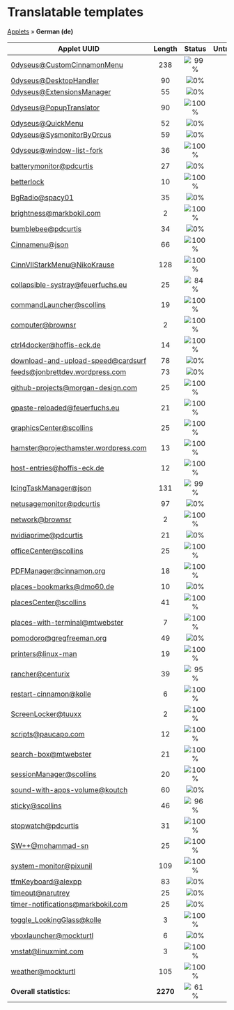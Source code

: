 # Translatable templates
[Applets](../README.md) &#187; **German (de)**

Applet UUID | Length | Status | Untranslated
------------|:------:|:------:|:-----------:
[0dyseus@CustomCinnamonMenu](../applet-status/0dyseus@CustomCinnamonMenu/README.md) | 238 | ![99%](http://progressed.io/bar/99) | 2
[0dyseus@DesktopHandler](../applet-status/0dyseus@DesktopHandler/README.md) | 90 | ![0%](http://progressed.io/bar/0) | 90
[0dyseus@ExtensionsManager](../applet-status/0dyseus@ExtensionsManager/README.md) | 55 | ![0%](http://progressed.io/bar/0) | 55
[0dyseus@PopupTranslator](../applet-status/0dyseus@PopupTranslator/README.md) | 90 | ![100%](http://progressed.io/bar/100) |  0
[0dyseus@QuickMenu](../applet-status/0dyseus@QuickMenu/README.md) | 52 | ![0%](http://progressed.io/bar/0) | 52
[0dyseus@SysmonitorByOrcus](../applet-status/0dyseus@SysmonitorByOrcus/README.md) | 59 | ![0%](http://progressed.io/bar/0) | 59
[0dyseus@window-list-fork](../applet-status/0dyseus@window-list-fork/README.md) | 36 | ![100%](http://progressed.io/bar/100) |  0
[batterymonitor@pdcurtis](../applet-status/batterymonitor@pdcurtis/README.md) | 27 | ![0%](http://progressed.io/bar/0) | 27
[betterlock](../applet-status/betterlock/README.md) | 10 | ![100%](http://progressed.io/bar/100) |  0
[BgRadio@spacy01](../applet-status/BgRadio@spacy01/README.md) | 35 | ![0%](http://progressed.io/bar/0) | 35
[brightness@markbokil.com](../applet-status/brightness@markbokil.com/README.md) | 2 | ![100%](http://progressed.io/bar/100) |  0
[bumblebee@pdcurtis](../applet-status/bumblebee@pdcurtis/README.md) | 34 | ![0%](http://progressed.io/bar/0) | 34
[Cinnamenu@json](../applet-status/Cinnamenu@json/README.md) | 66 | ![100%](http://progressed.io/bar/100) |  0
[CinnVIIStarkMenu@NikoKrause](../applet-status/CinnVIIStarkMenu@NikoKrause/README.md) | 128 | ![100%](http://progressed.io/bar/100) |  0
[collapsible-systray@feuerfuchs.eu](../applet-status/collapsible-systray@feuerfuchs.eu/README.md) | 25 | ![84%](http://progressed.io/bar/84) | 4
[commandLauncher@scollins](../applet-status/commandLauncher@scollins/README.md) | 19 | ![100%](http://progressed.io/bar/100) |  0
[computer@brownsr](../applet-status/computer@brownsr/README.md) | 2 | ![100%](http://progressed.io/bar/100) |  0
[ctrl4docker@hoffis-eck.de](../applet-status/ctrl4docker@hoffis-eck.de/README.md) | 14 | ![100%](http://progressed.io/bar/100) |  0
[download-and-upload-speed@cardsurf](../applet-status/download-and-upload-speed@cardsurf/README.md) | 78 | ![0%](http://progressed.io/bar/0) | 78
[feeds@jonbrettdev.wordpress.com](../applet-status/feeds@jonbrettdev.wordpress.com/README.md) | 73 | ![0%](http://progressed.io/bar/0) | 73
[github-projects@morgan-design.com](../applet-status/github-projects@morgan-design.com/README.md) | 25 | ![100%](http://progressed.io/bar/100) |  0
[gpaste-reloaded@feuerfuchs.eu](../applet-status/gpaste-reloaded@feuerfuchs.eu/README.md) | 21 | ![100%](http://progressed.io/bar/100) |  0
[graphicsCenter@scollins](../applet-status/graphicsCenter@scollins/README.md) | 25 | ![100%](http://progressed.io/bar/100) |  0
[hamster@projecthamster.wordpress.com](../applet-status/hamster@projecthamster.wordpress.com/README.md) | 13 | ![100%](http://progressed.io/bar/100) |  0
[host-entries@hoffis-eck.de](../applet-status/host-entries@hoffis-eck.de/README.md) | 12 | ![100%](http://progressed.io/bar/100) |  0
[IcingTaskManager@json](../applet-status/IcingTaskManager@json/README.md) | 131 | ![99%](http://progressed.io/bar/99) | 1
[netusagemonitor@pdcurtis](../applet-status/netusagemonitor@pdcurtis/README.md) | 97 | ![0%](http://progressed.io/bar/0) | 97
[network@brownsr](../applet-status/network@brownsr/README.md) | 2 | ![100%](http://progressed.io/bar/100) |  0
[nvidiaprime@pdcurtis](../applet-status/nvidiaprime@pdcurtis/README.md) | 21 | ![0%](http://progressed.io/bar/0) | 21
[officeCenter@scollins](../applet-status/officeCenter@scollins/README.md) | 25 | ![100%](http://progressed.io/bar/100) |  0
[PDFManager@cinnamon.org](../applet-status/PDFManager@cinnamon.org/README.md) | 18 | ![100%](http://progressed.io/bar/100) |  0
[places-bookmarks@dmo60.de](../applet-status/places-bookmarks@dmo60.de/README.md) | 10 | ![0%](http://progressed.io/bar/0) | 10
[placesCenter@scollins](../applet-status/placesCenter@scollins/README.md) | 41 | ![100%](http://progressed.io/bar/100) |  0
[places-with-terminal@mtwebster](../applet-status/places-with-terminal@mtwebster/README.md) | 7 | ![100%](http://progressed.io/bar/100) |  0
[pomodoro@gregfreeman.org](../applet-status/pomodoro@gregfreeman.org/README.md) | 49 | ![0%](http://progressed.io/bar/0) | 49
[printers@linux-man](../applet-status/printers@linux-man/README.md) | 19 | ![100%](http://progressed.io/bar/100) |  0
[rancher@centurix](../applet-status/rancher@centurix/README.md) | 39 | ![95%](http://progressed.io/bar/95) | 2
[restart-cinnamon@kolle](../applet-status/restart-cinnamon@kolle/README.md) | 6 | ![100%](http://progressed.io/bar/100) |  0
[ScreenLocker@tuuxx](../applet-status/ScreenLocker@tuuxx/README.md) | 2 | ![100%](http://progressed.io/bar/100) |  0
[scripts@paucapo.com](../applet-status/scripts@paucapo.com/README.md) | 12 | ![100%](http://progressed.io/bar/100) |  0
[search-box@mtwebster](../applet-status/search-box@mtwebster/README.md) | 21 | ![100%](http://progressed.io/bar/100) |  0
[sessionManager@scollins](../applet-status/sessionManager@scollins/README.md) | 20 | ![100%](http://progressed.io/bar/100) |  0
[sound-with-apps-volume@koutch](../applet-status/sound-with-apps-volume@koutch/README.md) | 60 | ![0%](http://progressed.io/bar/0) | 60
[sticky@scollins](../applet-status/sticky@scollins/README.md) | 46 | ![96%](http://progressed.io/bar/96) | 2
[stopwatch@pdcurtis](../applet-status/stopwatch@pdcurtis/README.md) | 31 | ![100%](http://progressed.io/bar/100) |  0
[SW++@mohammad-sn](../applet-status/SW++@mohammad-sn/README.md) | 25 | ![100%](http://progressed.io/bar/100) |  0
[system-monitor@pixunil](../applet-status/system-monitor@pixunil/README.md) | 109 | ![100%](http://progressed.io/bar/100) |  0
[tfmKeyboard@alexpp](../applet-status/tfmKeyboard@alexpp/README.md) | 83 | ![0%](http://progressed.io/bar/0) | 83
[timeout@narutrey](../applet-status/timeout@narutrey/README.md) | 25 | ![0%](http://progressed.io/bar/0) | 25
[timer-notifications@markbokil.com](../applet-status/timer-notifications@markbokil.com/README.md) | 25 | ![0%](http://progressed.io/bar/0) | 25
[toggle_LookingGlass@kolle](../applet-status/toggle_LookingGlass@kolle/README.md) | 3 | ![100%](http://progressed.io/bar/100) |  0
[vboxlauncher@mockturtl](../applet-status/vboxlauncher@mockturtl/README.md) | 6 | ![0%](http://progressed.io/bar/0) | 6
[vnstat@linuxmint.com](../applet-status/vnstat@linuxmint.com/README.md) | 3 | ![100%](http://progressed.io/bar/100) |  0
[weather@mockturtl](../applet-status/weather@mockturtl/README.md) | 105 | ![100%](http://progressed.io/bar/100) |  0
**Overall statistics:** | **2270** | ![61%](http://progressed.io/bar/61) | **890**
